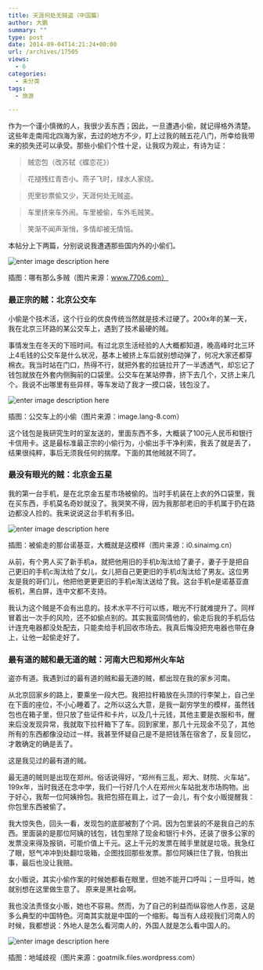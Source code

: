```yaml
---
title: 天涯何处无贼盗（中国篇）
author: 大鹏
summary: ""
type: post
date: 2014-09-04T14:21:24+00:00
url: /archives/17505
views:
  - 6
categories:
  - 未分类
tags:
  - 旅游

---
```

作为一个谨小慎微的人，我很少丢东西；因此，一旦遭遇小偷，就记得格外清楚。这些年走南闯北四海为家，去过的地方不少，盯上过我的贼五花八门，所幸给我带来的损失还可以承受。那些小偷们个性十足，让我叹为观止，有诗为证：

> 贼恋包（改苏轼《蝶恋花》）
    
> 花褪残红青杏小。燕子飞时，绿水人家绕。
    
> 兜里钞票偷又少，天涯何处无贼盗。
    
> 车里挤来车外闹。车里被偷，车外毛贼笑。
    
> 笑渐不闻声渐悄，多情却被无情恼。

本帖分上下两篇，分别说说我遭遇那些国内外的小偷们。

![enter image description here][1]

插图：哪有那么多贼（图片来源：www.7706.com）

### 最正宗的贼：北京公交车

小偷是个技术活，这个行业的优良传统当然就是技术过硬了。200x年的某一天，我在北京三环路的某公交车上，遇到了技术最硬的贼。

事情发生在冬天的下班时间。有过北京生活经验的人大概都知道，晚高峰时北三环上4毛钱的公交车是什么状况，基本上被挤上车后就别想动弹了，何况大家还都穿棉衣。我当时站在门口，热得不行，就把外套的拉链拉开了一半透透气，却忘记了钱包就放在外套内侧胸前的口袋里。公交车在某站停靠，挤下去几个，又挤上来几个。我说不出哪里有些异样，等车发动了我才一摸口袋，钱包没了。

![enter image description here][2]

插图：公交车上的小偷（图片来源：image.lang-8.com）

这个钱包是我研究生时的室友送的，里面东西不多，大概装了100元人民币和银行卡信用卡。这是最标准最正宗的小偷行为，小偷出手干净利索，我丢了就是丢了，结果很纯粹，事后无须我任何的揣摩。下面的其他贼就不同了。

### 最没有眼光的贼：北京金五星

我的第一台手机，是在北京金五星市场被偷的。当时手机装在上衣的外口袋里，我在买东西，手机莫名奇妙就没了。我哭笑不得，因为我那部老旧的手机属于扔在路边都没人捡的。我来说说这台手机有多旧。

![enter image description here][3]

插图：被偷走的那台诺基亚，大概就是这模样（图片来源：i0.sinaimg.cn）

从前，有个男人买了新手机a，就把他用旧的手机b淘汰给了妻子，妻子于是把自己更旧的手机c淘汰给了女儿，女儿把自己更更旧的手机d淘汰给了男友。这位男友是我的哥们儿，他把他更更更旧的手机e淘汰送给了我。这台手机e是诺基亚直板机，黑白屏，连中文都不支持。

我认为这个贼是不会有出息的。技术水平不行可以练，眼光不行就难提升了。同样冒着出一次手的风险，还不如偷点别的。其实我蛮同情他的，偷走后我的手机后估计连充电器都没处配去，只能卖给手机回收市场去。我真后悔没把充电器也带在身上，让他一起偷走好了。

### 最有道的贼和最无道的贼：河南大巴和郑州火车站

盗亦有道。我遇到过的最有道的贼和最无道的贼，都出现在我的家乡河南。

从北京回家乡的路上，要乘坐一段大巴。我把拉杆箱放在头顶的行李架上，自己坐在下面的座位，不小心睡着了。之所以这么大意，是我一副穷学生的模样，虽然钱包也在箱子里，但只放了些证件和卡片，以及几十元钱，其他主要是衣服和书，醒来后没发现异常，我就取下拉杆箱下了车。回到家里，那几十元现金不见了，其他所有的东西都像没动过一样。我甚至怀疑自己是不是把钱落在宿舍了，反复回忆，才敢确定的确是丢了。

这是我见过的最有道的贼。

最无道的贼则是出现在郑州。俗话说得好，“郑州有三乱，郑大、财院、火车站”。199x年，当时我还在念中学，我们一行好几个人在郑州火车站批发市场购物。出于好心，我帮一位阿姨拎包。我把包搭在肩上，过了一会儿，有个女小贩提醒我：你包里东西被偷了。

我大惊失色，回头一看，发现包的底部被割了个洞。因为包里装的不是我自己的东西。里面装的是那位阿姨的钱包，钱包里除了现金和银行卡外，还装了很多公家的发票没来得及报销，可能价值上千元。这上千元的发票在贼手里就是垃圾。我急红了眼，怒气冲冲到处翻垃圾箱，企图找回那些发票。那位阿姨拦住了我，怕我出事，最后也没让我赔。

女小贩说，其实小偷作案的时候她都看在眼里，但她不能开口呼叫；一旦呼叫，她就别想在这里做生意了。 原来是黑社会啊。

我也没法责怪女小贩，她也不容易。然而，为了自己的利益而纵容他人作恶，这是多么典型的中国特色。河南其实就是中国的一个缩影。每当有人歧视我们河南人的时候，我都想说：外地人是怎么看河南人的，外国人就是怎么看中国人的。

![enter image description here][4]

插图：地域歧视（图片来源：goatmilk.files.wordpress.com）

 [1]: https://gwkpxq.bn1.livefilestore.com/y2pJzugwTyWNWPPZN8SamW9oVcLyOSxkWn3lHh8_sNuib0tg3ODAWwO2N-cSjFdNT3TZZAYvp-U_cmB6xvMd4Pitgj3Mhocorbd4EvZ-XgJUhw/2014-09-04_thieves1.jpg
 [2]: https://gwkpxq.bn1.livefilestore.com/y2p9Uz0JazIRQeIE2A-yHDvDIyTC4YD85-TJb-GXAACqTfDHjGvfP6tZBlZaXGpflqgXuOLg6yBACM9S1K6Ek0zry0KrmhK7FSi52cLSItTtW4/2014-09-04_thieves2.jpg
 [3]: https://gwkpxq.bn1.livefilestore.com/y2peLsKpEXXTNCZdsWZWVQ1kohQjtKV9LPLKiCg94NFK_FatB8Pk4yxirCot47bvE1U5Xuz36Ciu3edvqDxx7r75iYBDPwyjG4fIyVCqe-lh_k/2014-09-04_thieves3.jpg
 [4]: https://gwkpxq.bn1.livefilestore.com/y2pFVk5f36ALY3PlTYll-KBZN-gM0ku9QLm0c8d6Ma__71lDLBZuozPKajWdwNPEDi84Hk1XQEufQVIlZ4dyYJ-cm3OMGt_QXjUJEoA92o_xwE/2014-09-04_thieves4.jpg
